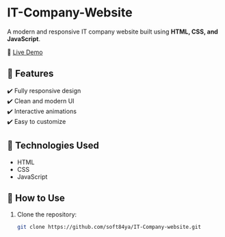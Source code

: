 # IT-Company-Website

A modern and responsive IT company website built using **HTML, CSS, and JavaScript**.

🔗 [Live Demo](https://soft84ya.github.io/IT-Company-website/)

## 📌 Features  
✔️ Fully responsive design  
✔️ Clean and modern UI  
✔️ Interactive animations  
✔️ Easy to customize  

## 📂 Technologies Used  
- HTML  
- CSS  
- JavaScript  

## 🚀 How to Use  
1. Clone the repository:  
   ```bash
   git clone https://github.com/soft84ya/IT-Company-website.git
